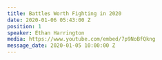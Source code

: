 ```yaml
---
title: Battles Worth Fighting in 2020
date: 2020-01-06 05:43:00 Z
position: 1
speaker: Ethan Harrington
media: https://www.youtube.com/embed/7p9NoBfQkng
message_date: 2020-01-05 10:00:00 Z
---
```


